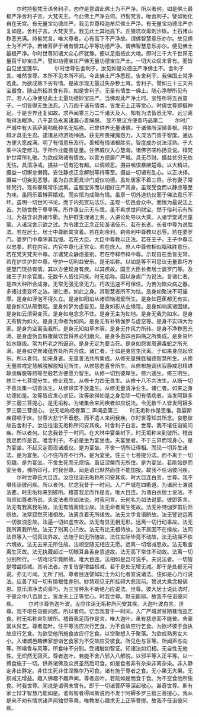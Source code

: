 <!-- { "loadSidebar": true } -->
　　尔时持髻梵王语舍利子。勿作是意谓此佛土为不严净。所以者何。如是佛土最极严净舍利子言。大梵天王。今此佛土严净云何。持髻梵言。唯舍利子。譬如他化自在天宫。有无量宝功德庄严。我见世尊释迦牟尼佛土严净。有无量宝功德庄严亦复如是。舍利子言。大梵天王。我见此土其地高下。丘陵坑坎毒刺沙砾。土石诸山秽恶充满。持髻梵言。唯大尊者。心有高下不严净故。谓佛智慧意乐亦尔。故见佛土为不严净。若诸菩萨于诸有情其心平等功德严净。谓佛智慧意乐亦尔。便见佛土最极严净。尔时世尊知诸大众心怀犹豫。便以足指按此大地。即时三千大千世界无量百千妙宝庄严。譬如功德宝庄严佛无量功德宝庄严土。一切大众叹未曾有。而皆自见坐宝莲华。
　　尔时世尊告舍利子。汝见如是众德庄严净佛土不。舍利子言。唯然世尊。本所不见本所不闻。今此佛土严净悉现。告舍利子。我佛国土常净若此。为欲成熟下劣有情。是故示现无量过失杂秽土耳。舍利子。譬如三十三天共宝器食。随业所招其食有异。如是舍利子。无量有情生一佛土。随心净秽所见有异。若人心净便见此土无量功德妙宝庄严。当佛现此严净土时。宝性所将五百童子。一切皆得无生法忍。八万四千诸有情类。皆发无上正等觉心。时佛世尊即摄神足。于是世界还复如故。求声闻乘三万二千诸天及人。知有为法皆悉无常。远尘离垢得法眼净。八千苾刍永离诸漏心善解脱。
显不思议方便善巧品第二
　　尔时广严城中有大菩萨离呫毗种名无垢称。已曾供养无量诸佛。于诸佛所深殖善根。得妙辩才具无生忍。逮诸总持游戏神通。获无所畏摧魔怨力。入深法门善于智度。通达方便大愿成满。明了有情意乐及行。善知有情诸根胜劣。智度成办说法淳熟。于大乘中决定修习。于所作业能善思量。住佛威仪入心慧海。诸佛咨嗟称扬显说。释梵护世常所礼敬。为欲成熟诸有情故。以善方便居广严城。具无尽财。摄益贫穷无依无怙。具清净戒。摄益一切有犯有越。以调顺忍。摄益嗔恨暴嫉楚毒。以大精进。摄益一切懈怠懒惰。安住静虑正念解脱等持等至。摄益一切诸有乱心。以正决择。摄益一切妄见恶慧。虽为白衣而具沙门威仪功德。虽处居家不着三界。示有妻子常修梵行。现有眷属常乐远离。虽服宝饰而以相好庄严其身。虽现受食而以静虑等至为味。虽同乐着博弈嬉戏。而实恒为成熟有情。虽禀一切外道轨仪而于佛法意乐不坏。虽明一切世间书论。而于内苑赏玩法乐。虽现一切邑会众中。而恒为最说法上首。为随世教于尊卑等。所作事业示无与乖。虽不希求世间财宝。然于俗利示有所习。为益含识游诸市衢。为护群生理诸王务。入讲论处导以大乘。入诸学堂诱开童蒙。入诸淫舍示欲之过。为令建立正念正知游诸伎乐。若在长者。长者中尊为说胜法。若在居士。居士中尊断其贪着。若在刹帝利。刹帝利中尊教以忍辱。若在婆罗门。婆罗门中尊除其我慢。若在大臣。大臣中尊教以正法。若在王子。王子中尊示以忠孝。若在内官。内官中尊化正宫女。若在庶人。庶人中尊修相似福殊胜意乐。若在梵天梵天中尊。示诸梵众静虑差别。若在帝释帝释中尊。示现自在悉皆无常。若在护世护世中尊。守护一切利益安乐。是无垢称。以如是等不可思议无量善巧方便慧门饶益有情。其以方便现身有疾。以其疾故。国王大臣长者居士婆罗门等。及诸王子并余官属。无数千人皆往问疾。时无垢称。因以身疾广为说法。言诸仁者。是四大种所合成身。无常无强无坚无力。朽故迅速不可保信。为苦为恼众病之器。多诸过患变坏之法。诸仁者。如此之身。其聪慧者所不为怙。是身如聚沫不可撮摩。是身如浮泡不得久立。是身如阳焰从诸烦恼渴爱所生。是身如芭蕉都无有实。是身如幻从颠倒起。是身如梦为虚妄见。是身如影从业缘现。是身如响属诸因缘。是身如云须臾变灭。是身如电念念不住。是身无主为如地。是身无我为如水。是身无有情为如火。是身无命者为如风。是身无有补特伽罗与虚空等。是身不实四大为家。是身为空离我我所。是身无知如草木等。是身无作风力所转。是身不净秽恶充满。是身虚伪虽假覆蔽饮食将养必归磨灭。是身多患四百四病之所集成。是身易坏如水隧级。常为朽老之所逼迫。是身无定为要当死。是身如怨害周遍毒蛇之所充满。是身如空聚诸蕴界处所共合成。诸仁者。于如是身应生厌离。于如来身应起欣乐。所以者何。如来身者。无量善法共所集成。从修无量殊胜福德智慧所生。从修无量胜戒定慧解脱解脱知见所生。从修慈悲喜舍所生。从修布施调伏寂静戒忍精进静虑解脱等持等至般若方便愿力智生。从修一切到彼岸生。修六通生。修三明生。修三十七菩提分生。修止观生。从修十力四无畏生。从修十八不共法生。从断一切不善法集一切善法生。从修谛实不放逸生。从修无量清净业生。诸仁者。如来之身功德如是。汝等皆应发心求证。汝等欲得如是之身息除一切有情病者。当发阿耨多罗三藐三菩提心。是无垢称。为诸集会来问疾者如应说法。令无数千人皆发阿耨多罗三藐三菩提心。
说无垢称经卷第二
声闻品第三
　　时无垢称作是思惟。我婴斯疾寝顿于床。世尊大悲宁不垂愍。而不遣人来问我疾。尔时世尊知其所念。哀愍彼故告舍利子。汝应往诣无垢称所问安其疾。时舍利子白言。世尊。我不堪任诣彼问疾。所以者何。忆念我昔于一时间。在大林中宴坐树下。时无垢称来到彼所。稽首我足而作是言。唯舍利子。不必是坐为宴坐也。夫宴坐者。不于三界而现身心。是为宴坐。不起灭定而现诸威仪。是为宴坐。不舍一切所证得相。而现一切异生诸法。是为宴坐。心不住内亦不行外。是为宴坐。住三十七菩提分法。而不离于一切见趣。是为宴坐。不舍生死而无烦恼。虽证涅槃而无所住。是为宴坐。若能如是而宴坐者。佛所印可。时我世尊。闻是语已默然而住不能加报。故我不任诣彼问疾。
　　尔时世尊告大目连。汝应往诣无垢称所问安其疾。时大目连白言。世尊。我不堪任诣彼问疾。所以者何。忆念我昔于一时间。入广严城在四衢道。为诸居士演说法要。时无垢称来到彼所。稽首我足而作是言。唯大目连。为诸白衣居士说法。不当应如尊者所说。夫说法者应如法说。时我问言。云何名为如法说耶。彼即答言。法无有我离我垢故。法无有情离情尘故。法无命者离生死故。法无补特伽罗前后际断故。法常寂然灭诸相故。法离贪着无所缘故。法无文字言语断故。法无譬说远离一切波浪思故。法遍一切如虚空故。法无有显无相无形。远离一切行动事故。法无我所离我所故。法无了别离心识故。法无有比无相待故。法不属因不在缘故。法同法界等入一切真法界故。法随于如无所随故。法住实际毕竟不动故。法无动摇不依六境故。法无去来无所住故。法顺空随无相应无愿。远离一切增减思故。法无取舍离生灭故。法无执藏超过一切眼耳鼻舌身意道故。法无高下常住不动故。法离一切分别所行。一切戏论毕竟断故。唯大目连。法相如是岂可说乎。夫说法者。一切皆是增益损减。其听法者。亦复皆是增益损减。若于是处无增无减。即于是处都无可说。亦无可闻。无所了别。尊者目连譬如幻士为幻化者宣说诸法。住如是心乃可说法。应善了知一切有情根性差别。妙慧观见无所挂碍大悲现前。赞说大乘念报佛恩。意乐清净法词善巧。为三宝种永不断绝乃应说法。世尊。彼大居士说此法时。于彼众中八百居士。皆发无上正等觉心。时我世尊。默无能辩。故我不任诣彼问疾。
　　尔时世尊告迦叶波。汝应往诣无垢称所问安其疾。大迦叶波白言。世尊。我不堪任诣彼问疾。所以者何。忆念我昔于一时间。入广严城游贫陋巷而巡乞食。时无垢称来到彼所。稽首我足而作是言。唯大迦叶。虽有慈悲而不能普。舍豪富从贫乞。尊者迦叶。住平等法应次行乞食。为不食故应行乞食。为欲坏彼于食执故应行乞食。为欲受他所施食故应行乞食。以空聚想入于聚落。为欲成熟男女大小。入诸城邑趣佛家想诣乞食家为不受故应受彼食。所见色与盲等。所闻声与向等。所嗅香与风等。所食味不分别。受诸触如智证。知诸法如幻相。无自性无他性。无炽然无寂灭。尊者迦叶。若能不舍八邪入八解脱。以邪平等入正平等。以一搏食施于一切。供养诸佛及众贤圣然后可食。如是食者非有杂染非离杂染。非入静定非出静定。非住生死非住涅槃尔乃可食。诸有施于尊者之食。无小果无大果。无损减无增益。趣入佛趣不趣声闻。尊者迦叶。若能如是而食于食。为不空食他所施食。时我世尊。闻说是语得未曾有。即于一切诸菩萨等深起敬心。甚奇世尊。斯有家士辩才智慧乃能如是。谁有智者得闻斯说而不发于阿耨多罗三藐三菩提心。我从是来不劝有情求诸声闻独觉等乘。唯教发心趣求无上正等菩提。故我不任诣彼问疾。
